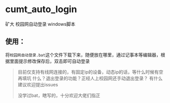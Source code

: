 # cumt_auto_login

矿大 校园网自动登录 windows脚本

## 使用：

将`校园网自动登录.bat`这个文件下载下来，随便放在哪里，通过记事本等编辑器，根据里面提示修改保存后，双击即可自动登录


> 目前仅支持有线网连接的，有固定ip的设备，动态ip的话，等什么时候有空再填坑
> 什么？退出登录的功能？正经人上校园网还手动退出登录？
> 有什么建议欢迎提出issues
> 
> 没学过bat，瞎写的，十分欢迎大佬们指正
